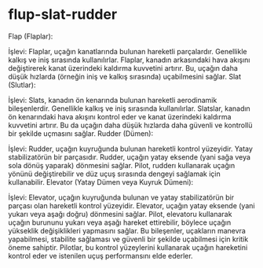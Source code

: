 # flup-slat-rudder



Flap (Flaplar):

İşlevi: Flaplar, uçağın kanatlarında bulunan hareketli parçalardır. Genellikle kalkış ve iniş sırasında kullanılırlar. Flaplar, kanadın arkasındaki hava akışını değiştirerek kanat üzerindeki kaldırma kuvvetini artırır. Bu, uçağın daha düşük hızlarda (örneğin iniş ve kalkış sırasında) uçabilmesini sağlar.
Slat (Slutlar):

İşlevi: Slats, kanadın ön kenarında bulunan hareketli aerodinamik bileşenlerdir. Genellikle kalkış ve iniş sırasında kullanılırlar. Slatslar, kanadın ön kenarındaki hava akışını kontrol eder ve kanat üzerindeki kaldırma kuvvetini artırır. Bu da uçağın daha düşük hızlarda daha güvenli ve kontrollü bir şekilde uçmasını sağlar.
Rudder (Dümen):

İşlevi: Rudder, uçağın kuyruğunda bulunan hareketli kontrol yüzeyidir. Yatay stabilizatörün bir parçasıdır. Rudder, uçağın yatay eksende (yani sağa veya sola dönüş yaparak) dönmesini sağlar. Pilot, rudderı kullanarak uçağın yönünü değiştirebilir ve düz uçuş sırasında dengeyi sağlamak için kullanabilir.
Elevator (Yatay Dümen veya Kuyruk Dümeni):

İşlevi: Elevator, uçağın kuyruğunda bulunan ve yatay stabilizatörün bir parçası olan hareketli kontrol yüzeyidir. Elevator, uçağın yatay eksende (yani yukarı veya aşağı doğru) dönmesini sağlar. Pilot, elevatoru kullanarak uçağın burununu yukarı veya aşağı hareket ettirebilir, böylece uçağın yükseklik değişiklikleri yapmasını sağlar.
Bu bileşenler, uçakların manevra yapabilmesi, stabilite sağlaması ve güvenli bir şekilde uçabilmesi için kritik öneme sahiptir. Pilotlar, bu kontrol yüzeylerini kullanarak uçağın hareketini kontrol eder ve istenilen uçuş performansını elde ederler.


